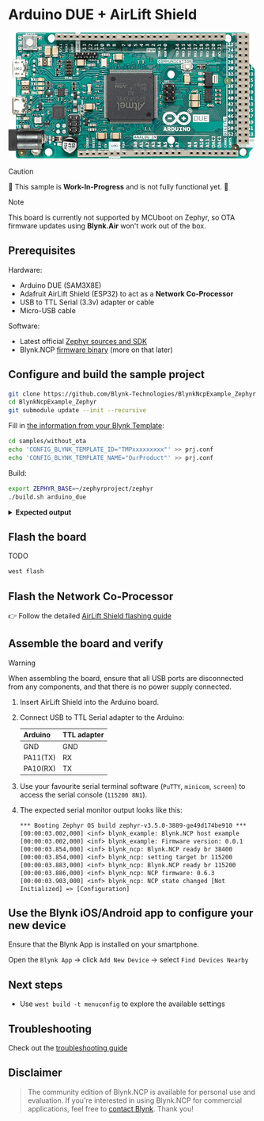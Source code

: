 
# Arduino DUE + AirLift Shield

![main board](../../images/Arduino-Due.png)

> [!CAUTION]
> 🚧 This sample is **Work-In-Progress** and is not fully functional yet. 🚧

> [!NOTE]
> This board is currently not supported by MCUboot on Zephyr,
> so OTA firmware updates using **Blynk.Air** won't work out of the box.

## Prerequisites

Hardware:

- Arduino DUE (SAM3X8E)
- Adafruit AirLift Shield (ESP32) to act as a **Network Co-Processor**
- USB to TTL Serial (3.3v) adapter or cable
- Micro-USB cable

Software:

- Latest official [Zephyr sources and SDK][zephyr_sdk]
- Blynk.NCP [firmware binary][blynk_ncp_binary] (more on that later)

## Configure and build the sample project

```sh
git clone https://github.com/Blynk-Technologies/BlynkNcpExample_Zephyr
cd BlynkNcpExample_Zephyr
git submodule update --init --recursive
```

Fill in [the information from your Blynk Template](https://bit.ly/BlynkInject):

```sh
cd samples/without_ota
echo 'CONFIG_BLYNK_TEMPLATE_ID="TMPxxxxxxxxx"' >> prj.conf
echo 'CONFIG_BLYNK_TEMPLATE_NAME="OurProduct"' >> prj.conf
```

Build:

```sh
export ZEPHYR_BASE=~/zephyrproject/zephyr
./build.sh arduino_due
```

<details><summary><b>Expected output</b></summary>

```log
...
...
[138/139] Linking C executable zephyr/zephyr.elf
Memory region         Used Size  Region Size  %age Used
           FLASH:       33704 B       512 KB      6.43%
             RAM:       16896 B        96 KB     17.19%
        IDT_LIST:          0 GB         2 KB      0.00%
Generating files from build/zephyr/zephyr.elf for board: arduino_due
[139/139] cd ....../build/zephyr/zephyr.elf
```

</details>

## Flash the board

TODO

```sh
west flash
```

## Flash the Network Co-Processor

👉 Follow the detailed [AirLift Shield flashing guide](../../flashing_ncp/Adafruit_AirLift_Shield.md)

## Assemble the board and verify

> [!WARNING]
> When assembling the board, ensure that all USB ports are disconnected from any components, and that there is no power supply connected.

1. Insert AirLift Shield into the Arduino board.
2. Connect USB to TTL Serial adapter to the Arduino:

    | Arduino   | TTL adapter
    | :---      | :---
    | GND       | GND
    | PA11(TX)  | RX
    | PA10(RX)  | TX

3. Use your favourite serial terminal software (`PuTTY`, `minicom`, `screen`) to access the serial console (`115200 8N1`).
4. The expected serial monitor output looks like this:

    ```log
    *** Booting Zephyr OS build zephyr-v3.5.0-3889-ge49d174be910 ***
    [00:00:03.002,000] <inf> blynk_example: Blynk.NCP host example
    [00:00:03.002,000] <inf> blynk_example: Firmware version: 0.0.1
    [00:00:03.854,000] <inf> blynk_ncp: Blynk.NCP ready br 38400
    [00:00:03.854,000] <inf> blynk_ncp: setting target br 115200
    [00:00:03.883,000] <inf> blynk_ncp: Blynk.NCP ready br 115200
    [00:00:03.886,000] <inf> blynk_ncp: NCP firmware: 0.6.3
    [00:00:03.903,000] <inf> blynk_ncp: NCP state changed [Not Initialized] => [Configuration]
    ```

## Use the Blynk iOS/Android app to configure your new device

Ensure that the Blynk App is installed on your smartphone.

Open the `Blynk App` -> click `Add New Device` -> select `Find Devices Nearby`


## Next steps

- Use `west build -t menuconfig` to explore the available settings

## Troubleshooting

Check out the [troubleshooting guide](../../Troubleshooting.md)

## Disclaimer

> The community edition of Blynk.NCP is available for personal use and evaluation.
If you're interested in using Blynk.NCP for commercial applications, feel free to [contact Blynk][blynk_sales]. Thank you!

[zephyr_sdk]: https://docs.zephyrproject.org/latest/develop/getting_started/index.html
[blynk_ncp_binary]: https://docs.blynk.io/en/blynk.ncp/supported-connectivity-modules
[blynk_sales]: https://blynk.io/en/contact-us-business

